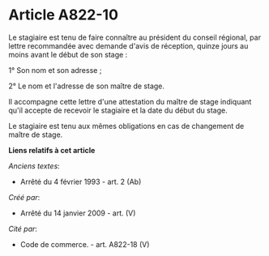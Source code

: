 # Article A822-10

Le stagiaire est tenu de faire connaître au président du conseil régional, par lettre recommandée avec demande d'avis de
réception, quinze jours au moins avant le début de son stage :

1° Son nom et son adresse ;

2° Le nom et l'adresse de son maître de stage.

Il accompagne cette lettre d'une attestation du maître de stage indiquant qu'il accepte de recevoir le stagiaire et la date
du début du stage.

Le stagiaire est tenu aux mêmes obligations en cas de changement de maître de stage.

**Liens relatifs à cet article**

_Anciens textes_:

  - Arrêté du 4 février 1993 - art. 2 (Ab)

_Créé par_:

  - Arrêté du 14 janvier 2009 - art. (V)

_Cité par_:

  - Code de commerce. - art. A822-18 (V)

